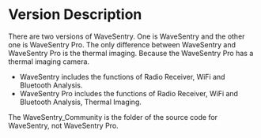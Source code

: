 # Version Description

There are two versions of WaveSentry. One is WaveSentry and the other one is WaveSentry Pro. The only difference between WaveSentry and WaveSentry Pro is the thermal imaging. Because the WaveSentry Pro has a thermal imaging camera. 

- WaveSentry includes the functions of Radio Receiver, WiFi and Bluetooth Analysis.
- WaveSentry Pro includes the functions of Radio Receiver, WiFi and Bluetooth Analysis, Thermal Imaging.

The WaveSentry_Community is the folder of the source code for WaveSentry, not WaveSentry Pro.


